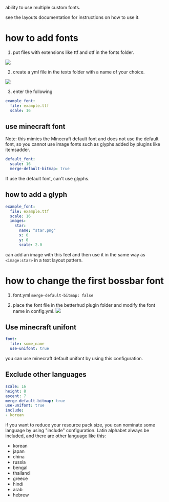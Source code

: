 ability to use multiple custom fonts.

see the layouts documentation for instructions on how to use it.

# how to add fonts
1. put files with extensions like ttf and otf in the fonts folder.

![](https://i.imgur.com/C2NbdUf.png)

2. create a yml file in the texts folder with a name of your choice.

![](https://i.imgur.com/r9TLnQR.png)

3. enter the following
``` yaml
example_font:
  file: example.ttf
  scale: 16
```

## use minecraft font
Note: this mimics the Minecraft default font and does not use the default font, so you cannot use image fonts such as glyphs added by plugins like itemsadder.
``` yaml
default_font:
  scale: 16
  merge-default-bitmap: true
```
If use the default font, can't use glyphs.


## how to add a glyph
``` yaml
example_font:
  file: example.ttf
  scale: 16
  images:
    star:
      name: "star.png"
      x: 0
      y: 0
      scale: 2.0
```
can add an image with this feel and then use it in the same way as `<image:star>` in a text layout pattern.

# how to change the first bossbar font
1. font.yml `merge-default-bitmap: false`

2. place the font file in the betterhud plugin folder and modify the font name in config.yml.
![](https://i.imgur.com/6BzNqrc.png)

## Use minecraft unifont
``` yaml
font:
  file: some_name
  use-unifont: true
```
you can use minecraft default unifont by using this configuration.

## Exclude other languages
``` yaml
scale: 16
height: 8
ascent: 7
merge-default-bitmap: true
use-unifont: true
include:
- korean
```
if you want to reduce your resource pack size, you can nominate some language by using "include" configuration.
Latin alphabet always be included, and there are other language like this:

- korean
- japan
- china
- russia
- bengal
- thailand
- greece
- hindi
- arab
- hebrew
